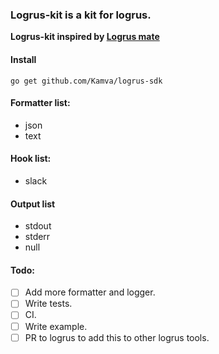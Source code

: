 ### Logrus-kit is a kit for logrus.
**Logrus-kit inspired by [Logrus mate](https://github.com/gogap/logrus_mate)** 

#### Install
```
go get github.com/Kamva/logrus-sdk
``` 

#### Formatter list:
- json
- text

#### Hook list:
- slack

#### Output list
- stdout
- stderr
- null

#### Todo: 
- [ ] Add more formatter and logger.
- [ ] Write tests.
- [ ] CI.
- [ ] Write example.
- [ ] PR to logrus to add this to other logrus tools.